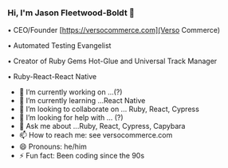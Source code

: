 ### Hi, I'm Jason Fleetwood-Boldt 👋

• CEO/Founder [https://versocommerce.com](Verso Commerce)

• Automated Testing Evangelist

• Creator of Ruby Gems Hot-Glue and Universal Track Manager

• Ruby-React-React Native

- 🔭 I’m currently working on ...(?)
- 🌱 I’m currently learning ...React Native
- 👯 I’m looking to collaborate on ... Ruby, React, Cypress
- 🤔 I’m looking for help with ... (?)
- 💬 Ask me about ...Ruby, React, Cypress, Capybara
- 📫 How to reach me: see versocommerce.com
- 😄 Pronouns: he/him
- ⚡ Fun fact: Been coding since the 90s
